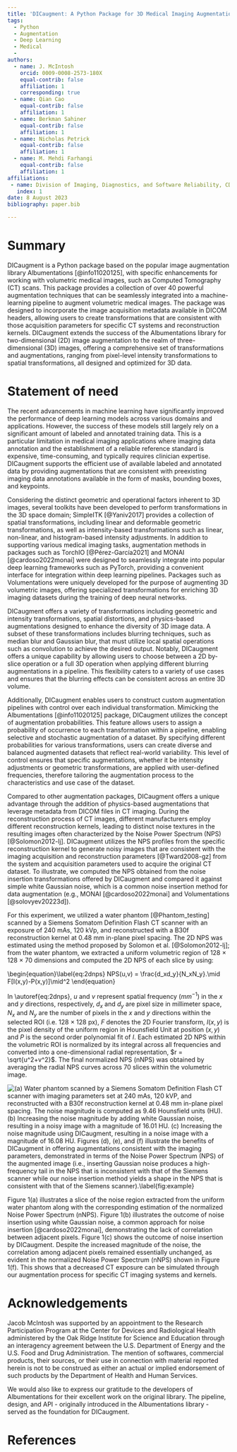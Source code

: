 ```yaml
---
title: 'DICaugment: A Python Package for 3D Medical Imaging Augmentation'
tags:
  - Python
  - Augmentation
  - Deep Learning
  - Medical
  - 
authors:
  - name: J. McIntosh
    orcid: 0009-0008-2573-180X
    equal-contrib: false
    affiliation: 1
    corresponding: true
  - name: Qian Cao
    equal-contrib: false
    affiliation: 1
  - name: Berkman Sahiner
    equal-contrib: false
    affiliation: 1
  - name: Nicholas Petrick
    equal-contrib: false
    affiliation: 1
  - name: M. Mehdi Farhangi
    equal-contrib: false
    affiliation: 1
affiliations:
 - name: Division of Imaging, Diagnostics, and Software Reliability, CDRH, U.S. Food and Drug Administration, Silver Spring, MD 20993, USA
   index: 1
date: 8 August 2023
bibliography: paper.bib

---
```


# Summary

DICaugment is a Python package based on the popular image augmentation library Albumentations [@info11020125], with specific enhancements for working with volumetric medical images, such as Computed Tomography (CT) scans. This package provides a collection of over 40 powerful augmentation techniques that can be seamlessly integrated into a machine-learning pipeline to augment volumetric medical images. The package was designed to incorporate the image acquisition metadata available in DICOM headers, allowing users to create transformations that are consistent with those acquisition parameters for specific CT systems and reconstruction kernels. DICaugment extends the success of the Albumentations library for two-dimensional (2D) image augmentation to the realm of three-dimensional (3D) images, offering a comprehensive set of transformations and augmentations, ranging from pixel-level intensity transformations to spatial transformations, all designed and optimized for 3D data.

# Statement of need

The recent advancements in machine learning have significantly improved the performance of deep learning models across various domains and applications. However, the success of these models still largely rely on a significant amount of labeled and annotated training data. This is a particular limitation in medical imaging applications where imaging data annotation and the establishment of a reliable reference standard is expensive, time-consuming, and typically requires clinician expertise. DICaugment supports the efficient use of available labeled and annotated data by providing augmentations that are consistent with preexisting imaging data annotations available in the form of masks, bounding boxes, and keypoints. 

Considering the distinct geometric and operational factors inherent to 3D images, several toolkits have been developed to perform transformations in the 3D space domain; SimpleITK [@Yaniv2017] provides a collection of spatial transformations, including linear and deformable geometric transformations, as well as intensity-based transformations such as linear, non-linear, and histogram-based intensity adjustments. In addition to supporting various medical imaging tasks, augmentation methods in packages such as TorchIO [@Pérez-García2021] and MONAI [@cardoso2022monai] were designed to seamlessly integrate into popular deep learning frameworks such as PyTorch, providing a convenient interface for integration within deep learning pipelines. Packages such as Volumentations were uniquely developed for the purpose of augmenting 3D volumetric images, offering specialized transformations for enriching 3D imaging datasets during the training of deep neural networks.

DICaugment offers a variety of transformations including geometric and intensity transformations, spatial distortions, and physics-based augmentations designed to enhance the diversity of 3D image data. A subset of these transformations includes blurring techniques, such as median blur and Gaussian blur, that must utilize local spatial operations such as convolution to achieve the desired output. Notably, DICaugment offers a unique capability by allowing users to choose between a 2D by-slice operation or a full 3D operation when applying different blurring augmentations in a pipeline. This flexibility caters to a variety of use cases and ensures that the blurring effects can be consistent across an entire 3D volume. 

Additionally, DICaugment enables users to construct custom augmentation pipelines with control over each individual transformation. Mimicking the Albumentations [@info11020125] package, DICaugment utilizes the concept of augmentation probabilities. This feature allows users to assign a probability of occurrence to each transformation within a pipeline, enabling selective and stochastic augmentation of a dataset. By specifying different probabilities for various transformations, users can create diverse and balanced augmented datasets that reflect real-world variability. This level of control ensures that specific augmentations, whether it be intensity adjustments or geometric transformations, are applied with user-defined frequencies, therefore tailoring the augmentation process to the characteristics and use case of the dataset.

Compared to other augmentation packages, DICaugment offers a unique advantage through the addition of physics-based augmentations that leverage metadata from DICOM files in CT imaging. During the reconstruction process of CT images, different manufacturers employ different reconstruction kernels, leading to distinct noise textures in the resulting images often characterized by the Noise Power Spectrum (NPS) [@Solomon2012-lj]. DICaugment utilizes the NPS profiles from the specific reconstruction kernel to generate noisy images that are consistent with the imaging acquisition and reconstruction parameters [@Tward2008-gz] from the system and acquisition parameters used to acquire the original CT dataset. To illustrate, we computed the NPS obtained from the noise insertion transformations offered by DICaugment and compared it against simple white Gaussian noise, which is a common noise insertion method for data augmentation (e.g., MONAI [@cardoso2022monai] and Volumentations [@solovyev20223d]). 

For this experiment, we utilized a water phantom [@Phantom_testing] scanned by a Siemens Somatom Definition Flash CT scanner with an exposure of 240 mAs, 120 kVp, and reconstructed with a B30f reconstruction kernel at 0.48 mm in-plane pixel spacing. The 2D NPS was estimated using the method proposed by Solomon et al. [@Solomon2012-lj]; from the water phantom, we extracted a uniform volumetric region of 128 $\times$ 128 $\times$ 70 dimensions and computed the 2D NPS of each slice by using:


\begin{equation}\label{eq:2dnps}
NPS(u,v) = \frac{d_xd_y}{N_xN_y}.\mid F[I(x,y)-P(x,y)]\mid^2
\end{equation}


In \autoref{eq:2dnps}, $u$ and $v$ represent spatial frequency ($mm^{-1}$) in the $x$ and $y$ directions, respectively, $d_x$ and $d_y$ are pixel size in millimeter space, $N_x$ and $N_y$ are the number of pixels in the $x$ and $y$ directions within the selected ROI (i.e. 128 $\times$ 128 px), $F$ denotes the 2D Fourier transform, $I(x,y)$ is the pixel density of the uniform region in Hounsfield Unit at position $(x,y)$ and $P$ is the second order polynomial fit of $I$. Each estimated 2D NPS within the volumetric ROI is normalized by its integral across all frequencies and converted into a one-dimensional radial representation, $r = \sqrt{u^2+v^2}$. The final normalized NPS (nNPS) was obtained by averaging the radial NPS curves across 70 slices within the volumetric image.  

![(a) Water phantom scanned by a Siemens Somatom Definition Flash CT scanner with imaging parameters set at 240 mAs, 120 kVP, and reconstructed with a B30f reconstruction kernel at 0.48 mm in-plane pixel spacing. The noise magnitude is computed as 9.46 Hounsfield units (HU). (b) Increasing the noise magnitude by adding white Gaussian noise, resulting in a noisy image with a magnitude of 16.01 HU. (c) Increasing the noise magnitude using DICaugment, resulting in a noise image with a magnitude of 16.08 HU.  Figures (d), (e), and (f) illustrate the benefits of DICaugment in offering augmentations consistent with the imaging parameters, demonstrated in terms of the Noise Power Spectrum (NPS) of the augmented image (i.e., inserting Gaussian noise produces a high-frequency tail in the NPS that is inconsistent with that of the Siemens scanner while our noise insertion method yields a shape in the NPS that is consistent with that of the Siemens scanner).\label{fig:example}](fig_1.png)

Figure 1(a) illustrates a slice of the noise region extracted from the uniform water phantom along with the corresponding estimation of the normalized Noise Power Spectrum (nNPS). Figure 1(b) illustrates the outcome of noise insertion using white Gaussian noise, a common approach for noise insertion [@cardoso2022monai], demonstrating the lack of correlation between adjacent pixels. Figure 1(c) shows the outcome of noise insertion by DICaugment. Despite the increased magnitude of the noise, the correlation among adjacent pixels remained essentially unchanged, as evident in the normalized Noise Power Spectrum (nNPS) shown in Figure 1(f). This shows that a decreased CT exposure can be simulated through our augmentation process for specific CT imaging systems and kernels.

# Acknowledgements

Jacob McIntosh was supported by an appointment to the Research Participation Program at the Center for Devices and Radiological Health administered by the Oak Ridge Institute for Science and Education through an interagency agreement between the U.S. Department of Energy and the U.S. Food and Drug Administration. The mention of softwares, commercial products, their sources, or their use in connection with material reported herein is not to be construed as either an actual or implied endorsement of such products by the Department of Health and Human Services.

We would also like to express our gratitude to the developers of Albumentations for their excellent work on the original library. The pipeline, design, and API - originally introduced in the Albumentations library - served as the foundation for DICaugment.

# References
